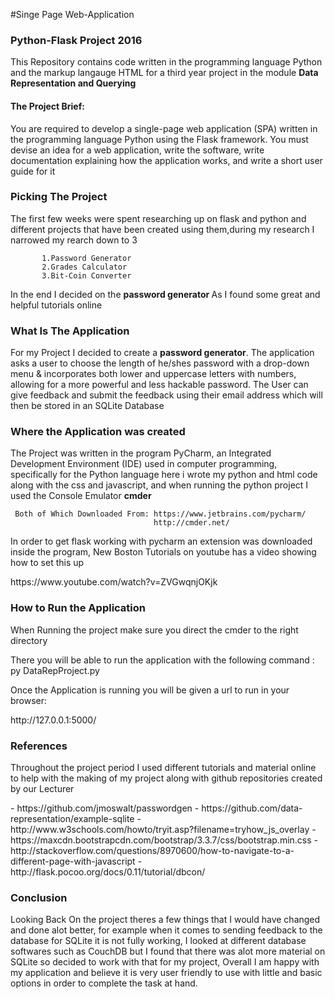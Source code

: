 #Singe Page Web-Application
<h3><b> Python-Flask Project 2016 </b></h3>
<p> This Repository contains code written in the programming language Python and the markup langauge HTML for a third year project in the module <b> Data Representation and Querying</b> <p> 
<h4> The Project Brief: </h4>
           You are required to develop a single-page web application (SPA) written
           in the programming language Python  using the Flask framework.
           You must devise an idea for a web application, write the software, write
           documentation explaining how the application works, and write a short user
           guide for it 
           
<h3><b> Picking The Project </b> </h3>
<p> The first few weeks were spent researching up on flask and python and different projects that have been created using them,during my  research  I narrowed my rearch down to 3 <p>
           
           1.Password Generator
           2.Grades Calculator
           3.Bit-Coin Converter
 <p> In the end I decided on the <b> password generator </b> As I found some great and helpful tutorials online <p>            
           
 <h3><b> What Is The Application </b> </h3>          
<p> For my Project I decided to create a <b>password generator</b>. The application asks a user to choose the length of he/shes password with a drop-down menu & incorporates both lower and uppercase letters with numbers, allowing for a more powerful and less hackable password. The User can give feedback and submit the feedback using their email address which will then be stored in an SQLite Database <p>  

<h3><b> Where the Application was created </b></h3>
<p> The Project was written in the program PyCharm, an Integrated Development Environment (IDE) used in computer programming, specifically for the Python language here i wrote my python and html code along with the css and javascript,  and when running the python project I used the Console Emulator <b>cmder</b> <p>
           
     Both of Which Downloaded From: https://www.jetbrains.com/pycharm/
                                    http://cmder.net/
<p> In order to get flask working with pycharm an extension was downloaded inside the program, New Boston Tutorials on youtube has a video showing how to set this up <p>
                                  https://www.youtube.com/watch?v=ZVGwqnjOKjk 

<h3><b> How to Run the Application</b> </h3>
<p>When Running the project make sure  you direct the cmder to the right directory <p>
           There you will be able to run the application with the following command :
                                  py DataRepProject.py 
           
           
<p>Once the Application is running you will be given a url to run in your browser:<p>
                                  http://127.0.0.1:5000/

<h3><b> References</b> </h3>
 <p> Throughout the project period  I used different tutorials and material online to help with the making of my project along with github repositories created by our Lecturer <p>
- https://github.com/jmoswalt/passwordgen
- https://github.com/data-representation/example-sqlite
- http://www.w3schools.com/howto/tryit.asp?filename=tryhow_js_overlay
- https://maxcdn.bootstrapcdn.com/bootstrap/3.3.7/css/bootstrap.min.css
- http://stackoverflow.com/questions/8970600/how-to-navigate-to-a-different-page-with-javascript
-http://flask.pocoo.org/docs/0.11/tutorial/dbcon/
 
 <h3><b> Conclusion</b> </h3>
  <p> Looking Back On the project theres a few things that I would have changed and done alot better, for example when it comes to sending feedback to the database for SQLite it is not fully working, I looked at different database softwares such as CouchDB but I found that there was alot more material on SQLite so decided to work with that for my project, Overall I am happy with  my application and believe it is very user friendly to use with little and basic options in order to complete the task at hand.<p>   
           
 

